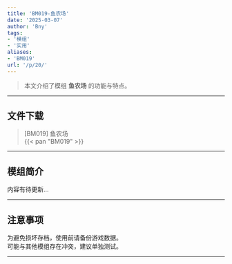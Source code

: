```yaml
---
title: 'BM019-鱼农场'
date: '2025-03-07'
author: 'Bny'
tags:
- '模组'
- '实用'
aliases:
- 'BM019'
url: '/p/20/'
---
```


> 本文介绍了模组 **鱼农场** 的功能与特点。

---

## 文件下载

> [BM019] 鱼农场  
{{< pan "BM019" >}}  

---

## 模组简介

>  
内容有待更新...  

---

## 注意事项

>  
为避免损坏存档，使用前请备份游戏数据。  
可能与其他模组存在冲突，建议单独测试。  

---

